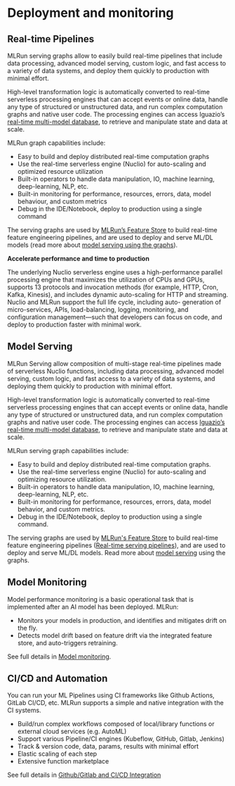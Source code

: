 # Deployment and monitoring

  
## Real-time Pipelines

MLRun serving graphs allow to easily build real-time pipelines that include data processing, advanced model serving, custom logic, and fast access to a variety of data systems, and deploy them quickly to production with minimal effort.

High-level transformation logic is automatically converted to real-time serverless processing engines that can accept events or online data, handle any type of structured or unstructured data, and run complex computation graphs and native user code. The processing engines can access Iguazio’s [real-time multi-model database](https://www.iguazio.com/docs/latest-release/data-layer/), to retrieve and manipulate state and data at scale.

MLRun graph capabilities include:

- Easy to build and deploy distributed real-time computation graphs
- Use the real-time serverless engine (Nuclio) for auto-scaling and optimized resource utilization
- Built-in operators to handle data manipulation, IO, machine learning, deep-learning, NLP, etc.
- Built-in monitoring for performance, resources, errors, data, model behaviour, and custom metrics
- Debug in the IDE/Notebook, deploy to production using a single command

The serving graphs are used by [MLRun’s Feature Store](../feature-store/feature-store) to build real-time feature engineering pipelines, and are used to deploy and serve ML/DL models (read more about [model serving using the graphs](../serving/build-graph-model-serving)).

**Accelerate performance and time to production**

The underlying Nuclio serverless engine uses a high-performance parallel processing engine that maximizes the 
utilization of CPUs and GPUs, supports 13 protocols and invocation methods (for example, HTTP, Cron, Kafka, Kinesis), 
and includes dynamic auto-scaling for HTTP and streaming. Nuclio and MLRun support the full life cycle, including auto-
generation of micro-services, APIs, load-balancing, logging, monitoring, and configuration management&mdash;such that 
developers can focus on code, and deploy to production faster with minimal work.

## Model Serving

MLRun Serving allow composition of multi-stage real-time pipelines made of serverless Nuclio functions, including data processing, 
advanced model serving, custom logic, and fast access to a variety of data systems, and deploying them quickly to production with 
minimal effort.

High-level transformation logic is automatically converted to real-time serverless processing engines that can accept events or online data, 
handle any type of structured or unstructured data, and run complex computation graphs and native user code. The processing engines can 
access [Iguazio’s real-time multi-model database](https://www.iguazio.com/docs/latest-release/data-layer/), to retrieve and manipulate 
state and data at scale.

MLRun serving graph capabilities include:
- Easy to build and deploy distributed real-time computation graphs.
- Use the real-time serverless engine (Nuclio) for auto-scaling and optimizing resource utilization.
- Built-in operators to handle data manipulation, IO, machine learning, deep-learning, NLP, etc.
- Built-in monitoring for performance, resources, errors, data, model behavior, and custom metrics.
- Debug in the IDE/Notebook, deploy to production using a single command.

The serving graphs are used by [MLRun's Feature Store](../feature-store/feature-store.md) to build real-time feature engineering pipelines 
([Real-time serving pipelines](../serving/serving-grap)), 
and are used to deploy and serve ML/DL models. Read more about [model serving](../build-graph-model-serving.md) using the graphs.


## Model Monitoring

Model performance monitoring is a basic operational task that is implemented after an AI model has been deployed. MLRun:
- Monitors your models in production, and identifies and mitigates drift on the fly.
- Detects model drift based on feature drift via the integrated feature store, and auto-triggers retraining.

See full details in [Model monitoring](../model_monitoring/index).


## CI/CD and Automation

You can run your ML Pipelines using CI frameworks like Github Actions, GitLab CI/CD, etc. MLRun supports a simple and native integration 
with the CI systems. 

- Build/run complex workflows composed of local/library functions or external cloud services (e.g. AutoML)
- Support various Pipeline/CI engines (Kubeflow, GitHub, Gitlab, Jenkins)
- Track & version code, data, params, results with minimal effort
- Elastic scaling of each step
- Extensive function marketplace 


See full details in [Github/Gitlab and CI/CD Integration](../projects/ci-integration)
